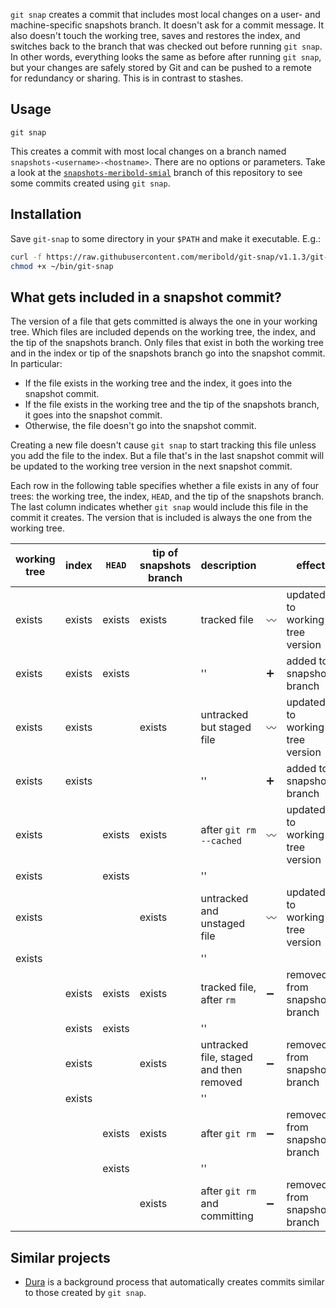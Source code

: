 `git snap` creates a commit that includes most local changes on a user- and
machine-specific snapshots branch.  It doesn't ask for a commit message.  It also doesn't
touch the working tree, saves and restores the index, and switches back to the branch that
was checked out before running `git snap`.  In other words, everything looks the same as
before after running `git snap`, but your changes are safely stored by Git and can be
pushed to a remote for redundancy or sharing.  This is in contrast to stashes.

## Usage

    git snap

This creates a commit with most local changes on a branch named
`snapshots-<username>-<hostname>`.  There are no options or parameters.  Take a look at
the [`snapshots-meribold-smial`][1] branch of this repository to see some commits created
using `git snap`.

## Installation

Save `git-snap` to some directory in your `$PATH` and make it executable.  E.g.:

```bash
curl -f https://raw.githubusercontent.com/meribold/git-snap/v1.1.3/git-snap > ~/bin/git-snap
chmod +x ~/bin/git-snap
```

## What gets included in a snapshot commit?

The version of a file that gets committed is always the one in your working tree.  Which
files are included depends on the working tree, the index, and the tip of the snapshots
branch.  Only files that exist in both the working tree and in the index or tip of the
snapshots branch go into the snapshot commit.  In particular:

*   If the file exists in the working tree and the index, it goes into the snapshot
    commit.
*   If the file exists in the working tree and the tip of the snapshots branch, it goes
    into the snapshot commit.
*   Otherwise, the file doesn't go into the snapshot commit.

Creating a new file doesn't cause `git snap` to start tracking this file unless you add
the file to the index.  But a file that's in the last snapshot commit will be updated to
the working tree version in the next snapshot commit.

Each row in the following table specifies whether a file exists in any of four trees: the
working tree, the index, `HEAD`, and the tip of the snapshots branch.  The last column
indicates whether `git snap` would include this file in the commit it creates.  The
version that is included is always the one from the working tree.

| working tree | index  | `HEAD` | tip of snapshots branch | description                             |                    | effect                          |
|--------------|--------|--------|-------------------------|-----------------------------------------|--------------------|---------------------------------|
| exists       | exists | exists | exists                  | tracked file                            | :wavy_dash:        | updated to working tree version |
| exists       | exists | exists |                         | ''                                      | :heavy_plus_sign:  | added to snapshots branch       |
| exists       | exists |        | exists                  | untracked but staged file               | :wavy_dash:        | updated to working tree version |
| exists       | exists |        |                         | ''                                      | :heavy_plus_sign:  | added to snapshots branch       |
| exists       |        | exists | exists                  | after `git rm --cached`                 | :wavy_dash:        | updated to working tree version |
| exists       |        | exists |                         | ''                                      |                    |                                 |
| exists       |        |        | exists                  | untracked and unstaged file             | :wavy_dash:        | updated to working tree version |
| exists       |        |        |                         | ''                                      |                    |                                 |
|              | exists | exists | exists                  | tracked file, after `rm`                | :heavy_minus_sign: | removed from snapshots branch   |
|              | exists | exists |                         | ''                                      |                    |                                 |
|              | exists |        | exists                  | untracked file, staged and then removed | :heavy_minus_sign: | removed from snapshots branch   |
|              | exists |        |                         | ''                                      |                    |                                 |
|              |        | exists | exists                  | after `git rm`                          | :heavy_minus_sign: | removed from snapshots branch   |
|              |        | exists |                         | ''                                      |                    |                                 |
|              |        |        | exists                  | after `git rm` and committing           | :heavy_minus_sign: | removed from snapshots branch   |

## Similar projects

*   [Dura][2] is a background process that automatically creates commits similar to those
    created by `git snap`.

[1]: https://github.com/meribold/git-snap/commits/snapshots-meribold-smial
[2]: https://github.com/tkellogg/dura
